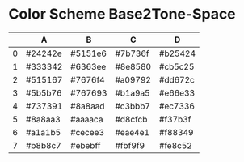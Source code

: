 # Color Scheme Base2Tone-Space

|   | A       | B       | C       | D       |
|---|---------|---------|---------|---------|
| 0 | #24242e | #5151e6 | #7b736f | #b25424 |
| 1 | #333342 | #6363ee | #8e8580 | #cb5c25 |
| 2 | #515167 | #7676f4 | #a09792 | #dd672c |
| 3 | #5b5b76 | #767693 | #b1a9a5 | #e66e33 |
| 4 | #737391 | #8a8aad | #c3bbb7 | #ec7336 |
| 5 | #8a8aa3 | #aaaaca | #d8cfcb | #f37b3f |
| 6 | #a1a1b5 | #cecee3 | #eae4e1 | #f88349 |
| 7 | #b8b8c7 | #ebebff | #fbf9f9 | #fe8c52 |

